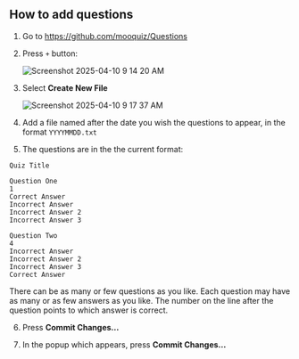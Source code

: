 ## How to add questions

1. Go to https://github.com/mooquiz/Questions

2. Press `+` button:

   ![Screenshot 2025-04-10 9 14 20 AM](https://github.com/user-attachments/assets/55bc7925-5f12-4246-8574-2e68cb84e1a1)

3. Select **Create New File**

   ![Screenshot 2025-04-10 9 17 37 AM](https://github.com/user-attachments/assets/ba9de7a4-62f9-4ef1-8a99-beb4d5954c4b)


4. Add a file named after the date you wish the questions to appear, in the format `YYYYMMDD.txt`
   
5. The questions are in the the current format:
  ```
  Quiz Title

  Question One
  1
  Correct Answer
  Incorrect Answer
  Incorrect Answer 2
  Incorrect Answer 3

  Question Two
  4
  Incorrect Answer
  Incorrect Answer 2
  Incorrect Answer 3
  Correct Answer
  ````
  
  There can be as many or few questions as you like. Each question may have as many or as few answers as you like. The number on the
  line after the question points to which answer is correct.

6. Press **Commit Changes...**
   
7. In the popup which appears, press **Commit Changes...**
